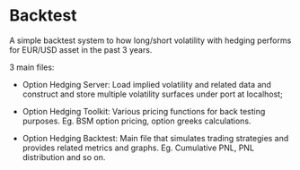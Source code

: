 # Backtest
A simple backtest system to how long/short volatility with hedging performs for EUR/USD asset in the past 3 years.


3 main files:
  - Option Hedging Server: Load implied volatility and related data and construct and store multiple volatility surfaces under
    port at localhost;
    
  - Option Hedging Toolkit: Various pricing functions for back testing purposes. Eg. BSM option pricing, option greeks calculations.
  - Option Hedging Backtest: Main file that simulates trading strategies and provides related metrics and graphs. Eg. Cumulative PNL, PNL distribution and so on.
